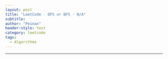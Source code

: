 ```yaml
---
layout: post
title: "LeetCode - DFS or BFS - N/A"
subtitle:
author: "Peinan"
header-style: text
category: leetcode
tags:
  - Algorithms
---
```




---
